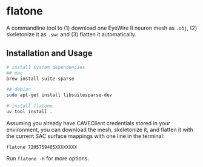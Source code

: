 # flatone

A commandline tool to (1) download one EyeWire II neuron mesh as `.obj`, (2) skeletonize it as `.swc` and (3) flatten it automatically.

## Installation and Usage

```bash
# install system dependencies
## mac
brew install suite-sparse

## debian
sudo apt-get install libsuitesparse-dev

# install flatone
uv tool install .
```

Assuming you already have CAVEClient credentials stored in your environment, you can download the mesh, skeletonize it, and flatten it with the current SAC surface mappings with one line in the terminal:

```
flatone 7205759405XXXXXXXX
```

Run `flatone -h` for more options.


